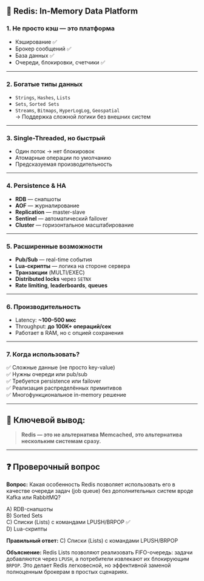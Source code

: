 ## 🚀 **Redis: In-Memory Data Platform**

### **1. Не просто кэш — это платформа**
- Кэширование ✅  
- Брокер сообщений ✅  
- База данных ✅  
- Очереди, блокировки, счетчики ✅  

---

### **2. Богатые типы данных**
- `Strings`, `Hashes`, `Lists`  
- `Sets`, `Sorted Sets`  
- `Streams`, `Bitmaps`, `HyperLogLog`, `Geospatial`  
→ Поддержка сложной логики без внешних систем

---

### **3. Single-Threaded, но быстрый**
- Один поток → нет блокировок  
- Атомарные операции по умолчанию  
- Предсказуемая производительность

---

### **4. Persistence & HA**
- **RDB** — снапшоты  
- **AOF** — журналирование  
- **Replication** — master-slave  
- **Sentinel** — автоматический failover  
- **Cluster** — горизонтальное масштабирование

---

### **5. Расширенные возможности**
- **Pub/Sub** — real-time события  
- **Lua-скрипты** — логика на стороне сервера  
- **Транзакции** (MULTI/EXEC)  
- **Distributed locks** через `SETNX`  
- **Rate limiting**, **leaderboards**, **queues**

---

### **6. Производительность**
- Latency: **~100–500 мкс**  
- Throughput: **до 100K+ операций/сек**  
- Работает в RAM, но с опцией сохранения

---

### **7. Когда использовать?**
✅ Сложные данные (не просто key-value)  
✅ Нужны очереди или pub/sub  
✅ Требуется persistence или failover  
✅ Реализация распределённых примитивов  
✅ Многофункциональное in-memory решение

---

## 🎯 **Ключевой вывод:**
> **Redis — это не альтернатива Memcached, это альтернатива нескольким системам сразу.**

---

## ❓ **Проверочный вопрос**

**Вопрос:** Какая особенность Redis позволяет использовать его в качестве очереди задач (job queue) без дополнительных систем вроде Kafka или RabbitMQ?

A) RDB-снапшоты  
B) Sorted Sets  
C) Списки (Lists) с командами LPUSH/BRPOP ✅  
D) Lua-скрипты

**Правильный ответ:** C) Списки (Lists) с командами LPUSH/BRPOP

**Объяснение:** Redis Lists позволяют реализовать FIFO-очередь: задачи добавляются через `LPUSH`, а потребители извлекают их блокирующим `BRPOP`. Это делает Redis легковесной, но эффективной заменой полноценным брокерам в простых сценариях.